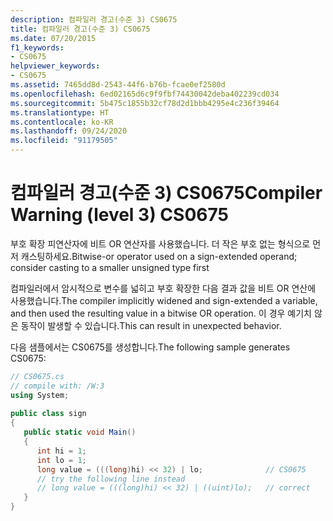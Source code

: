 ```yaml
---
description: 컴파일러 경고(수준 3) CS0675
title: 컴파일러 경고(수준 3) CS0675
ms.date: 07/20/2015
f1_keywords:
- CS0675
helpviewer_keywords:
- CS0675
ms.assetid: 7465dd8d-2543-44f6-b76b-fcae0ef2580d
ms.openlocfilehash: 6ed02165d6c9f9fbf74430042deba402239cd034
ms.sourcegitcommit: 5b475c1855b32cf78d2d1bbb4295e4c236f39464
ms.translationtype: HT
ms.contentlocale: ko-KR
ms.lasthandoff: 09/24/2020
ms.locfileid: "91179505"
---
```

# <a name="compiler-warning-level-3-cs0675"></a><span data-ttu-id="5a6ba-103">컴파일러 경고(수준 3) CS0675</span><span class="sxs-lookup"><span data-stu-id="5a6ba-103">Compiler Warning (level 3) CS0675</span></span>

<span data-ttu-id="5a6ba-104">부호 확장 피연산자에 비트 OR 연산자를 사용했습니다. 더 작은 부호 없는 형식으로 먼저 캐스팅하세요.</span><span class="sxs-lookup"><span data-stu-id="5a6ba-104">Bitwise-or operator used on a sign-extended operand; consider casting to a smaller unsigned type first</span></span>  
  
 <span data-ttu-id="5a6ba-105">컴파일러에서 암시적으로 변수를 넓히고 부호 확장한 다음 결과 값을 비트 OR 연산에 사용했습니다.</span><span class="sxs-lookup"><span data-stu-id="5a6ba-105">The compiler implicitly widened and sign-extended a variable, and then used the resulting value in a bitwise OR operation.</span></span> <span data-ttu-id="5a6ba-106">이 경우 예기치 않은 동작이 발생할 수 있습니다.</span><span class="sxs-lookup"><span data-stu-id="5a6ba-106">This can result in unexpected behavior.</span></span>  
  
 <span data-ttu-id="5a6ba-107">다음 샘플에서는 CS0675를 생성합니다.</span><span class="sxs-lookup"><span data-stu-id="5a6ba-107">The following sample generates CS0675:</span></span>  
  
```csharp  
// CS0675.cs  
// compile with: /W:3  
using System;  
  
public class sign  
{  
   public static void Main()  
   {  
      int hi = 1;  
      int lo = 1;  
      long value = (((long)hi) << 32) | lo;              // CS0675  
      // try the following line instead  
      // long value = (((long)hi) << 32) | ((uint)lo);   // correct  
   }  
}  
```
